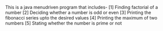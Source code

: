 This is a java menudriven program that includes-
[1] Finding factorial of a number
[2] Deciding whether a number is odd or even
[3] Printing the fibonacci series upto the desired values
[4] Printing the maximum of two numbers
[5] Stating whether the number is prime or not

